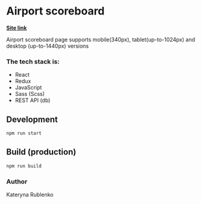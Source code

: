 # Airport scoreboard

**[Site link](https://katerynaru4.github.io/airport-scoreboard/departures)**

Airport scoreboard page supports mobile(340px), tablet(up-to-1024px) and desktop (up-to-1440px) versions

### The tech stack is:
- React
- Redux
- JavaScript
- Sass (Scss)
- REST API (db)

## Development
```bash
npm run start
```

## Build (production)
```bash
npm run build
```

### Author
Kateryna Rublenko
